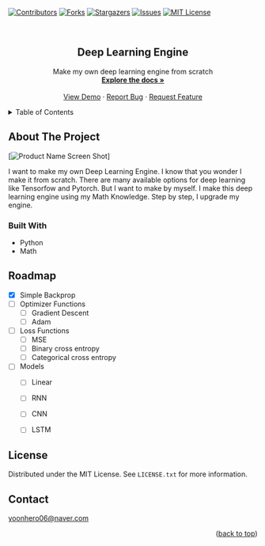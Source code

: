 <div id="top"></div>

[![Contributors][contributors-shield]][contributors-url]
[![Forks][forks-shield]][forks-url]
[![Stargazers][stars-shield]][stars-url]
[![Issues][issues-shield]][issues-url]
[![MIT License][license-shield]][license-url]



<!-- PROJECT LOGO -->
<br />
<div align="center">
  <!-- <a href="https://github.com/othneildrew/Best-README-Template">
    <img src="images/logo.png" alt="Logo" width="80" height="80">
  </a> -->

  <h2 align="center">Deep Learning Engine</h2>

  <p align="center">
    Make my own deep learning engine from scratch
    <br />
    <a href="https://github.com/yoonhero/dp-engine"><strong>Explore the docs »</strong></a>
    <br />
    <br />
    <a href="https://github.com/yoonhero/dp-engine">View Demo</a>
    ·
    <a href="https://github.com/yoonhero/dp-engine/issues">Report Bug</a>
    ·
    <a href="https://github.com/yoonhero/dp-engine/issues">Request Feature</a>
  </p>
</div>



<!-- TABLE OF CONTENTS -->
<details>
  <summary>Table of Contents</summary>
  <ol>
    <li>
      <a href="#about-the-project">About The Project</a>
      <ul>
        <li><a href="#built-with">Built With</a></li>
      </ul>
    </li>
    <li><a href="#roadmap">Roadmap</a></li>
    <li><a href="#license">License</a></li>
    <li><a href="#contact">Contact</a></li>
  </ol>
</details>



<!-- ABOUT THE PROJECT -->
## About The Project

[![Product Name Screen Shot][product-screenshot]]

I want to make my own Deep Learning Engine. I know that you wonder I make it from scratch. There are many available options for deep learning like Tensorfow and Pytorch. But I want to make by myself. I make this deep learning engine using my Math Knowledge. Step by step, I upgrade my engine. 



### Built With


* Python
* Math


<!-- ROADMAP -->
## Roadmap

- [x] Simple Backprop
- [ ] Optimizer Functions
  - [ ] Gradient Descent
  - [ ] Adam
- [ ] Loss Functions
  - [ ] MSE
  - [ ] Binary cross entropy
  - [ ] Categorical cross entropy
- [ ] Models
  - [ ] Linear  
  - [ ] RNN
  - [ ] CNN
  - [ ] LSTM




<!-- LICENSE -->
## License

Distributed under the MIT License. See `LICENSE.txt` for more information.


<!-- CONTACT -->
## Contact

yoonhero06@naver.com

<p align="right">(<a href="#top">back to top</a>)</p>


<!-- MARKDOWN LINKS & IMAGES -->
<!-- https://www.markdownguide.org/basic-syntax/#reference-style-links -->
[contributors-shield]: https://img.shields.io/github/contributors/yoonhero/dp-engine.svg?style=for-the-badge
[contributors-url]: https://github.com/yoonhero/dp-engine/graphs/contributors
[forks-shield]: https://img.shields.io/github/forks/yoonhero/dp-engine.svg?style=for-the-badge
[forks-url]: https://github.com/yoonhero/dp-engine/network/members
[stars-shield]: https://img.shields.io/github/stars/yoonhero/dp-engine.svg?style=for-the-badge
[stars-url]: https://github.com/yoonhero/dp-engine/stargazers
[issues-shield]: https://img.shields.io/github/issues/yoonhero/dp-engine.svg?style=for-the-badge
[issues-url]: https://github.com/yoonhero/dp-engine/issues
[license-shield]: https://img.shields.io/github/license/yoonhero/dp-engine.svg?style=for-the-badge
[license-url]: https://github.com/yoonhero/dp-engine/blob/master/LICENSE.txt
[product-screenshot]: https://images.newscientist.com/wp-content/uploads/2019/09/16145926/new-scientist-full.jpg?crop=16:9,smart&width=1200&height=675&upscale=true